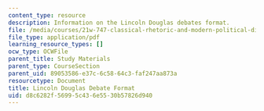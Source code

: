 ```yaml
---
content_type: resource
description: Information on the Lincoln Douglas debates format.
file: /media/courses/21w-747-classical-rhetoric-and-modern-political-discourse-fall-2009/d8c6282f56995c436e5530b57826d940_MIT21W_747_01F09_study13.pdf
file_type: application/pdf
learning_resource_types: []
ocw_type: OCWFile
parent_title: Study Materials
parent_type: CourseSection
parent_uid: 89053586-e37c-6c58-64c3-faf247aa873a
resourcetype: Document
title: Lincoln Douglas Debate Format
uid: d8c6282f-5699-5c43-6e55-30b57826d940
---
```

